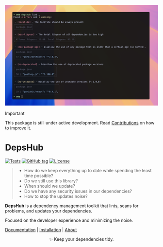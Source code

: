 <img src="./.github/demo.png" />

> [!important]
> This package is still under active development. Read [Contributions](https://docs.depshub.com/misc/contributions/index.html) on how to improve it.

# DepsHub

[![Tests](https://github.com/DepshubHQ/depshub/actions/workflows/test.yml/badge.svg)](https://github.com/DepshubHQ/depshub/actions/workflows/test.yml)
[![GitHub tag](https://img.shields.io/github/tag/depshubhq/depshub?include_prereleases=&sort=semver&color=blue)](https://github.com/depshubhq/depshub/)
[![License](https://img.shields.io/badge/License-AGPL-green)](#license)

> - How do we keep everything up to date while spending the least time possible?
> - Do we still use this library?
> - When should we update?
> - Do we have any security issues in our dependencies?
> - How to stop the updates noise?

**DepsHub** is a dependency management toolkit that lints, scans for problems, and updates your dependencies.

Focused on the developer experience and minimizing the noise.

[Documentation](https://docs.depshub.com) | [Installation](https://docs.depshub.com/installation/index.html) | [About](https://docs.depshub.com/why/index.html)

<p align="center">
✨ Keep your dependencies tidy.
</p>

